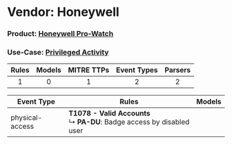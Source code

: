 Vendor: Honeywell
=================
### Product: [Honeywell Pro-Watch](../ds_honeywell_honeywell_pro-watch.md)
### Use-Case: [Privileged Activity](../../../../UseCases/uc_privileged_activity.md)

| Rules | Models | MITRE TTPs | Event Types | Parsers |
|:-----:|:------:|:----------:|:-----------:|:-------:|
|   1   |   0    |     1      |      2      |    2    |

| Event Type      | Rules    | Models |
| ---- | ---- | ------ |
| physical-access | <b>T1078 - Valid Accounts</b><br> ↳ <b>PA-DU</b>: Badge access by disabled user |        |